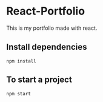 # React-Portfolio
This is my portfolio made with react.


## Install dependencies
```
npm install
```

## To start a project
```
npm start
```
